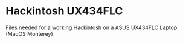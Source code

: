 # Hackintosh UX434FLC
 Files needed for a working Hackintosh on a ASUS UX434FLC Laptop (MacOS Monterey)
